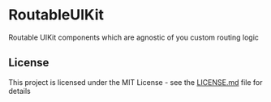 # RoutableUIKit
Routable UIKit components which are agnostic of you custom routing logic
## License
This project is licensed under the MIT License - see the [LICENSE.md](LICENSE.md) file for details
